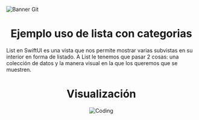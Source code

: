 ![Banner Git](https://i.postimg.cc/dtSBpx2v/2.png)
<h1 align="center"> Ejemplo uso de lista con categorias </h1>
List en SwiftUI es una vista que nos permite mostrar varias subvistas en su interior en forma de listado. A List le tenemos que pasar 2 cosas: una colección de datos y la manera visual en la que los queremos que se muestren.
<h1 align="center">Visualización</h1>

<p align="center">
  <img align="center" alt="Coding" src="https://i.postimg.cc/6qZvPMt6/Simulator-Screen-Shot-i-Phone-11-2022-08-07-at-19-00-36-iphone12black-portrait.png"> 
</p>

